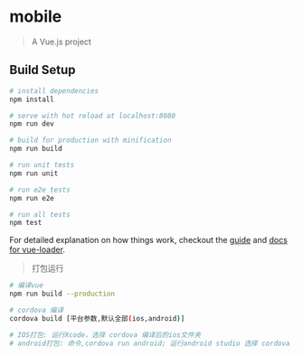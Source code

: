 # mobile

> A Vue.js project

## Build Setup

``` bash
# install dependencies
npm install

# serve with hot reload at localhost:8080
npm run dev

# build for production with minification
npm run build

# run unit tests
npm run unit

# run e2e tests
npm run e2e

# run all tests
npm test
```

For detailed explanation on how things work, checkout the [guide](http://vuejs-templates.github.io/webpack/) and [docs for vue-loader](http://vuejs.github.io/vue-loader).


> 打包运行
``` bash
# 编译vue
npm run build --production

# cordova 编译
cordova build [平台参数,默认全部(ios,android)]

# IOS打包: 运行Xcode，选择 cordova 编译后的ios文件夹
# android打包: 命令,cordova run android; 运行android studio 选择 cordova 编译后的android文件夹

```